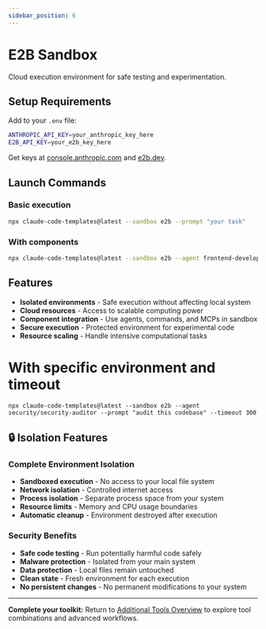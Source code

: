 ```yaml
---
sidebar_position: 6
---
```


# E2B Sandbox

Cloud execution environment for safe testing and experimentation.

## Setup Requirements

Add to your `.env` file:
```bash
ANTHROPIC_API_KEY=your_anthropic_key_here
E2B_API_KEY=your_e2b_key_here
```

Get keys at [console.anthropic.com](https://console.anthropic.com/) and [e2b.dev](https://e2b.dev/).

## Launch Commands

### Basic execution
```bash
npx claude-code-templates@latest --sandbox e2b --prompt "your task"
```

### With components
```bash
npx claude-code-templates@latest --sandbox e2b --agent frontend-developer --prompt "optimize React components"
```

## Features

- **Isolated environments** - Safe execution without affecting local system
- **Cloud resources** - Access to scalable computing power
- **Component integration** - Use agents, commands, and MCPs in sandbox
- **Secure execution** - Protected environment for experimental code
- **Resource scaling** - Handle intensive computational tasks
# With specific environment and timeout
```
npx claude-code-templates@latest --sandbox e2b --agent security/security-auditor --prompt "audit this codebase" --timeout 300
```

## 🔒 Isolation Features

### Complete Environment Isolation
- **Sandboxed execution** - No access to your local file system
- **Network isolation** - Controlled internet access
- **Process isolation** - Separate process space from your system
- **Resource limits** - Memory and CPU usage boundaries
- **Automatic cleanup** - Environment destroyed after execution

### Security Benefits
- **Safe code testing** - Run potentially harmful code safely
- **Malware protection** - Isolated from your main system
- **Data protection** - Local files remain untouched
- **Clean state** - Fresh environment for each execution
- **No persistent changes** - No permanent modifications to your system

---

**Complete your toolkit:** Return to [Additional Tools Overview](./overview) to explore tool combinations and advanced workflows.